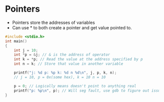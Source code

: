 Pointers
=========

* Pointers store the addresses of variables
* Can use * to both create a pointer and get value pointed to.

``` c
#include <stdio.h>
int main()
{
    int j = 10;
    int *p = &j; // & is the address of operator
    int k = *p; // Read the value at the address specified by p
    int n = k; // Store that value in another variable

    printf("j: %d p: %p k: %d n %d\n", j, p, k, n);
    // j = 10, p = 0x(some hex), k = 10 n = 10

    p = 0; // Logically means doesn't point to anything real
    printf("p: %p\n", p); // Will seg fault, use gdb to figure out issue
}
```
